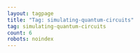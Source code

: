 ```yaml
---
layout: tagpage
title: "Tag: simulating-quantum-circuits"
tag: simulating-quantum-circuits
count: 6
robots: noindex
---
```

